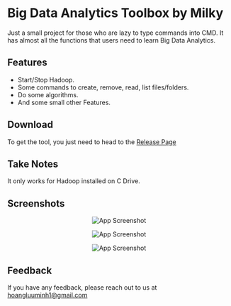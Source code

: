 
# Big Data Analytics Toolbox by Milky

Just a small project for those who are lazy to type commands into CMD. It has almost all the functions that users need to learn Big Data Analytics.


## Features

- Start/Stop Hadoop.
- Some commands to create, remove, read, list files/folders.
- Do some algorithms.
- And some small other Features.


## Download

To get the tool, you just need to head to the [Release Page](https://github.com/BeSuaIT/Big-Data-Analytics-Toolbox-by-Milky/releases)
    
## Take Notes

It only works for Hadoop installed on C Drive.



## Screenshots

<div align="center">

![App Screenshot](https://i.imgur.com/VawJJ41.png)

![App Screenshot](https://i.imgur.com/fiMfDsv.png)

![App Screenshot](https://i.imgur.com/iTchBEt.png)

</div>


## Feedback

If you have any feedback, please reach out to us at hoangluuminh1@gmail.com

